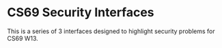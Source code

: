 CS69 Security Interfaces
========================

This is a series of 3 interfaces designed to highlight security problems for CS69 W13.
